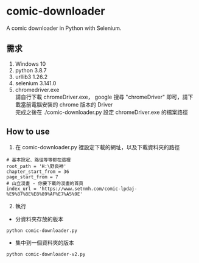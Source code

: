 # comic-downloader
A comic downloader in Python with Selenium.

## 需求
1. Windows 10
2. python 3.8.7  
3. urllib3 1.26.2  
4. selenium 3.141.0  
5. chromedriver.exe  
請自行下載 chromeDriver.exe， google 搜尋 "chromeDriver" 即可，請下載當前電腦安裝的 chrome 版本的 Driver  
完成之後在 ./comic-downloader.py 設定 chromeDriver.exe 的檔案路徑  

## How to use
1. 在 comic-downloader.py 裡設定下載的網址，以及下載資料夾的路徑
```
# 基本設定、路徑等等都在這裡
root_path = 'H:\野良神'
chapter_start_from = 36
page_start_from = 7
# 山立漫畫 - 你要下載的漫畫的首頁
index_url = 'https://www.setnmh.com/comic-lpdaj-%E9%87%8E%E8%89%AF%E7%A5%9E'
```
2. 執行
- 分資料夾存放的版本  
```bash
python comic-downloader.py
```
- 集中到一個資料夾的版本  
```bash
python comic-downloader-v2.py
```
